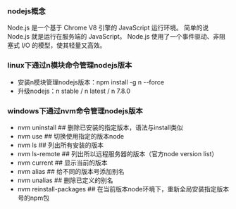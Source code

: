 ### nodejs概念
   Node.js 是一个基于 Chrome V8 引擎的 JavaScript 运行环境。
   简单的说 Node.js 就是运行在服务端的 JavaScript。
   Node.js 使用了一个事件驱动、非阻塞式 I/O 的模型，使其轻量又高效。

### linux下通过n模块命令管理nodejs版本
   * 安装n模块管理nodejs版本：npm install -g n --force
   * 升级nodejs：n stable   /  n latest   /  n 7.8.0

### windows下通过nvm命令管理nodejs版本
   * nvm uninstall <version> ## 删除已安装的指定版本，语法与install类似
   * nvm use <version> ## 切换使用指定的版本node
   * nvm ls ## 列出所有安装的版本
   * nvm ls-remote ## 列出所以远程服务器的版本（官方node version list）
   * nvm current ## 显示当前的版本
   * nvm alias <name> <version> ## 给不同的版本号添加别名
   * nvm unalias <name> ## 删除已定义的别名
   * nvm reinstall-packages <version> ## 在当前版本node环境下，重新全局安装指定版本号的npm包